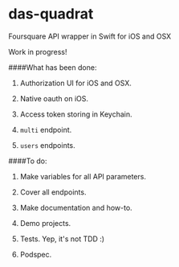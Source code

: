das-quadrat
===========

Foursquare API wrapper in Swift for iOS and OSX

Work in progress!

####What has been done:

1. Authorization UI for iOS and OSX.

2. Native oauth on iOS.

3. Access token storing in Keychain.

4. `multi` endpoint.

5. `users` endpoints.


####To do:

1. Make variables for all API parameters.

2. Cover all endpoints.

3. Make documentation and how-to.

4. Demo projects.

5. Tests. Yep, it's not TDD :)

6. Podspec.

